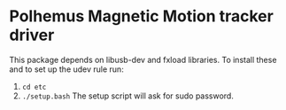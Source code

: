 # Polhemus Magnetic Motion tracker driver

This package depends on libusb-dev and fxload libraries. To install these and to set up the udev rule run:
1. ```cd etc```
2. ```./setup.bash```
The setup script will ask for sudo password.

